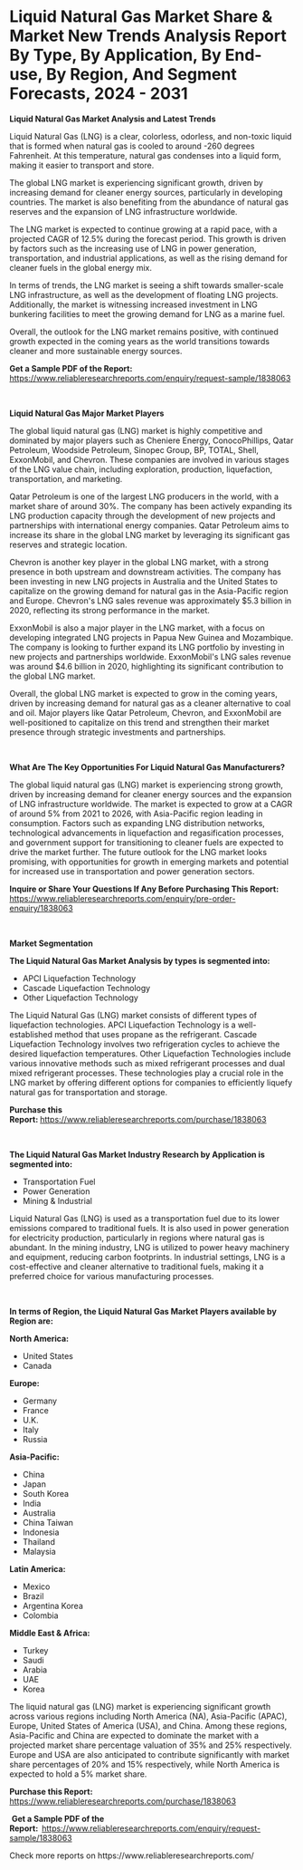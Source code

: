<p><h1>Liquid Natural Gas Market Share & Market New Trends Analysis Report By Type, By Application, By End-use, By Region, And Segment Forecasts, 2024 - 2031</h1></p><p><strong>Liquid Natural Gas Market Analysis and Latest Trends</strong></p>
<p><p>Liquid Natural Gas (LNG) is a clear, colorless, odorless, and non-toxic liquid that is formed when natural gas is cooled to around -260 degrees Fahrenheit. At this temperature, natural gas condenses into a liquid form, making it easier to transport and store.</p><p>The global LNG market is experiencing significant growth, driven by increasing demand for cleaner energy sources, particularly in developing countries. The market is also benefiting from the abundance of natural gas reserves and the expansion of LNG infrastructure worldwide.</p><p>The LNG market is expected to continue growing at a rapid pace, with a projected CAGR of 12.5% during the forecast period. This growth is driven by factors such as the increasing use of LNG in power generation, transportation, and industrial applications, as well as the rising demand for cleaner fuels in the global energy mix.</p><p>In terms of trends, the LNG market is seeing a shift towards smaller-scale LNG infrastructure, as well as the development of floating LNG projects. Additionally, the market is witnessing increased investment in LNG bunkering facilities to meet the growing demand for LNG as a marine fuel.</p><p>Overall, the outlook for the LNG market remains positive, with continued growth expected in the coming years as the world transitions towards cleaner and more sustainable energy sources.</p></p>
<p><strong>Get a Sample PDF of the Report:&nbsp;</strong> <a href="https://www.reliableresearchreports.com/enquiry/request-sample/1838063">https://www.reliableresearchreports.com/enquiry/request-sample/1838063</a></p>
<p>&nbsp;</p>
<p><strong>Liquid Natural Gas Major Market Players</strong></p>
<p><p>The global liquid natural gas (LNG) market is highly competitive and dominated by major players such as Cheniere Energy, ConocoPhillips, Qatar Petroleum, Woodside Petroleum, Sinopec Group, BP, TOTAL, Shell, ExxonMobil, and Chevron. These companies are involved in various stages of the LNG value chain, including exploration, production, liquefaction, transportation, and marketing.</p><p>Qatar Petroleum is one of the largest LNG producers in the world, with a market share of around 30%. The company has been actively expanding its LNG production capacity through the development of new projects and partnerships with international energy companies. Qatar Petroleum aims to increase its share in the global LNG market by leveraging its significant gas reserves and strategic location.</p><p>Chevron is another key player in the global LNG market, with a strong presence in both upstream and downstream activities. The company has been investing in new LNG projects in Australia and the United States to capitalize on the growing demand for natural gas in the Asia-Pacific region and Europe. Chevron's LNG sales revenue was approximately $5.3 billion in 2020, reflecting its strong performance in the market.</p><p>ExxonMobil is also a major player in the LNG market, with a focus on developing integrated LNG projects in Papua New Guinea and Mozambique. The company is looking to further expand its LNG portfolio by investing in new projects and partnerships worldwide. ExxonMobil's LNG sales revenue was around $4.6 billion in 2020, highlighting its significant contribution to the global LNG market.</p><p>Overall, the global LNG market is expected to grow in the coming years, driven by increasing demand for natural gas as a cleaner alternative to coal and oil. Major players like Qatar Petroleum, Chevron, and ExxonMobil are well-positioned to capitalize on this trend and strengthen their market presence through strategic investments and partnerships.</p></p>
<p>&nbsp;</p>
<p><strong>What Are The Key Opportunities For Liquid Natural Gas Manufacturers?</strong></p>
<p><p>The global liquid natural gas (LNG) market is experiencing strong growth, driven by increasing demand for cleaner energy sources and the expansion of LNG infrastructure worldwide. The market is expected to grow at a CAGR of around 5% from 2021 to 2026, with Asia-Pacific region leading in consumption. Factors such as expanding LNG distribution networks, technological advancements in liquefaction and regasification processes, and government support for transitioning to cleaner fuels are expected to drive the market further. The future outlook for the LNG market looks promising, with opportunities for growth in emerging markets and potential for increased use in transportation and power generation sectors.</p></p>
<p><strong>Inquire or Share Your Questions If Any Before Purchasing This Report:</strong> <a href="https://www.reliableresearchreports.com/enquiry/pre-order-enquiry/1838063">https://www.reliableresearchreports.com/enquiry/pre-order-enquiry/1838063</a></p>
<p>&nbsp;</p>
<p><strong>Market Segmentation</strong></p>
<p><strong>The Liquid Natural Gas Market Analysis by types is segmented into:</strong></p>
<p><ul><li>APCI Liquefaction Technology</li><li>Cascade Liquefaction Technology</li><li>Other Liquefaction Technology</li></ul></p>
<p><p>The Liquid Natural Gas (LNG) market consists of different types of liquefaction technologies. APCI Liquefaction Technology is a well-established method that uses propane as the refrigerant. Cascade Liquefaction Technology involves two refrigeration cycles to achieve the desired liquefaction temperatures. Other Liquefaction Technologies include various innovative methods such as mixed refrigerant processes and dual mixed refrigerant processes. These technologies play a crucial role in the LNG market by offering different options for companies to efficiently liquefy natural gas for transportation and storage.</p></p>
<p><strong>Purchase this Report:&nbsp;</strong><a href="https://www.reliableresearchreports.com/purchase/1838063">https://www.reliableresearchreports.com/purchase/1838063</a></p>
<p>&nbsp;</p>
<p><strong>The Liquid Natural Gas Market Industry Research by Application is segmented into:</strong></p>
<p><ul><li>Transportation Fuel</li><li>Power Generation</li><li>Mining & Industrial</li></ul></p>
<p><p>Liquid Natural Gas (LNG) is used as a transportation fuel due to its lower emissions compared to traditional fuels. It is also used in power generation for electricity production, particularly in regions where natural gas is abundant. In the mining industry, LNG is utilized to power heavy machinery and equipment, reducing carbon footprints. In industrial settings, LNG is a cost-effective and cleaner alternative to traditional fuels, making it a preferred choice for various manufacturing processes.</p></p>
<p>&nbsp;</p>
<p><strong>In terms of Region, the Liquid Natural Gas Market Players available by Region are:</strong></p>
<p>
    <p> <strong> North America: </strong>
        <ul>
            <li>United States</li>
            <li>Canada</li>
        </ul>
        </p> 
    <p> <strong> Europe: </strong>
        <ul>
            <li>Germany</li>
            <li>France</li>
            <li>U.K.</li>
            <li>Italy</li>
            <li>Russia</li>
        </ul>
        </p> 
    <p> <strong> Asia-Pacific: </strong>
        <ul>
            <li>China</li>
            <li>Japan</li>
            <li>South Korea</li>
            <li>India</li>
            <li>Australia</li>
            <li>China Taiwan</li>
            <li>Indonesia</li>
            <li>Thailand</li>
            <li>Malaysia</li>
        </ul>
        </p> 
    <p> <strong> Latin America: </strong>
        <ul>
            <li>Mexico</li>
            <li>Brazil</li>
            <li>Argentina Korea</li>
            <li>Colombia</li>
        </ul>
        </p> 
    <p> <strong> Middle East & Africa: </strong>
        <ul>
            <li>Turkey</li>
            <li>Saudi</li>
            <li>Arabia</li>
            <li>UAE</li>
            <li>Korea</li>
        </ul>
    </p>
    </p>
<p><p>The liquid natural gas (LNG) market is experiencing significant growth across various regions including North America (NA), Asia-Pacific (APAC), Europe, United States of America (USA), and China. Among these regions, Asia-Pacific and China are expected to dominate the market with a projected market share percentage valuation of 35% and 25% respectively. Europe and USA are also anticipated to contribute significantly with market share percentages of 20% and 15% respectively, while North America is expected to hold a 5% market share.</p></p>
<p><strong>Purchase this Report: </strong><a href="https://www.reliableresearchreports.com/purchase/1838063">https://www.reliableresearchreports.com/purchase/1838063</a></p>
<p>&nbsp;<strong>Get a Sample PDF of the Report:&nbsp;&nbsp;</strong><a href="https://www.reliableresearchreports.com/enquiry/request-sample/1838063">https://www.reliableresearchreports.com/enquiry/request-sample/1838063</a></p>
<p><strong></strong></p>
<p>Check more reports on https://www.reliableresearchreports.com/</p>